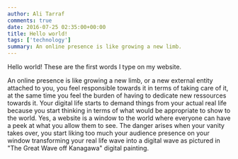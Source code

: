 ```yaml
---
author: Ali Tarraf
comments: true
date: 2016-07-25 02:35:00+00:00
title: Hello world!
tags: ['technology']
summary: An online presence is like growing a new limb.
---
```


Hello world! These are the first words I type on my website.

An online presence is like growing a new limb, or a new external entity attached to you, you feel responsible towards it in terms of taking care of it, at the same time you feel the burden of having to dedicate new ressources towards it. Your digital life starts to demand things from your actual real life because you start thinking in terms of what would be appropriate to show to the world.
Yes, a website is a window to the world where everyone can have a peek at what you allow them to see. The danger arises when your vanity takes over, you start liking too much your audience presence on your window transforming your real life wave into a digital wave as pictured in "The Great Wave off Kanagawa" digital painting.
